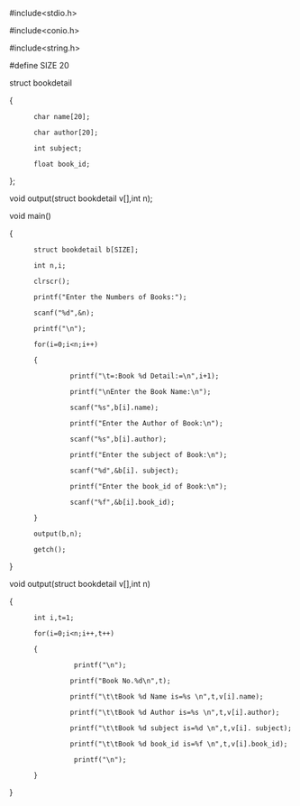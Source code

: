 #include<stdio.h>

#include<conio.h>

#include<string.h>

#define SIZE 20

struct bookdetail

{

          char name[20];

          char author[20];

          int subject;

          float book_id;

};

void output(struct bookdetail v[],int n);

void main()

{

          struct bookdetail b[SIZE];

          int n,i;

          clrscr();

          printf("Enter the Numbers of Books:");

          scanf("%d",&n);

          printf("\n");

          for(i=0;i<n;i++)

          {

                   printf("\t=:Book %d Detail:=\n",i+1);

                   printf("\nEnter the Book Name:\n");

                   scanf("%s",b[i].name);

                   printf("Enter the Author of Book:\n");

                   scanf("%s",b[i].author);

                   printf("Enter the subject of Book:\n");

                   scanf("%d",&b[i]. subject);

                   printf("Enter the book_id of Book:\n");

                   scanf("%f",&b[i].book_id);

          }

          output(b,n);

          getch();

}

void output(struct bookdetail v[],int n)

{

          int i,t=1;

          for(i=0;i<n;i++,t++)

          {

                    printf("\n");

                   printf("Book No.%d\n",t);

                   printf("\t\tBook %d Name is=%s \n",t,v[i].name);

                   printf("\t\tBook %d Author is=%s \n",t,v[i].author);

                   printf("\t\tBook %d subject is=%d \n",t,v[i]. subject);

                   printf("\t\tBook %d book_id is=%f \n",t,v[i].book_id);

                    printf("\n");

          }

}
